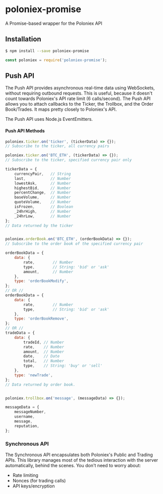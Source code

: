 # poloniex-promise
A Promise-based wrapper for the Poloniex API


Installation
------------

```sh
$ npm install --save poloniex-promise
```

```js
const poloniex = require('poloniex-promise');
```

## Push API ##

The Push API provides asynchronous real-time data using WebSockets, without requiring outbound requests. This is useful, because it doesn't count towards Poloniex's API rate limit (6 calls/second). The Push API allows you to attach callbacks to the Ticker, the Trollbox, and the Order Book/Trades. It maps pretty closely to Poloniex's API.

The Push API uses Node.js EventEmitters.

#### Push API Methods ####
```js
poloniex.ticker.on('ticker', (tickerData) => {});
// Subscribe to the ticker, all currency pairs

poloniex.ticker.on('BTC_ETH', (tickerData) => {});
// Subscribe to the ticker, specified currency pair only

tickerData = {
    currencyPair,   // String
    last,           // Number
    lowestAsk,      // Number
    highestBid,     // Number
    percentChange,  // Number
    baseVolume,     // Number
    quoteVolume,    // Number
    isFrozen,       // Boolean
    _24hrHigh,      // Number
    _24hrLow,       // Number
};
// Data returned by the ticker


poloniex.orderBook.on('BTC_ETH', (orderBookData) => {});
// Subscribe to the order book of the specified currency pair

orderBookData = {
    data: {
        rate,        // Number
        type,        // String: 'bid' or 'ask'
        amount,      // Number
    },
    type: 'orderBookModify',
};
// OR //
orderBookData = {
    data: {
        rate,        // Number
        type,        // String: 'bid' or 'ask'
    },
    type: 'orderBookRemove',
};
// OR //
tradeData = {
    data: {
        tradeId, // Number
        rate,    // Number
        amount,  // Number
        date,    // Date
        total,   // Number
        type,    // String: 'buy' or 'sell'
    },
    type: 'newTrade',
};
// Data returned by order book.


poloniex.trollbox.on('message', (messageData) => {});

messageData = {
    messageNumber,
    username,
    message,
    reputation,
};
```

### Synchronous API ###

The Synchronous API encapsulates both Poloniex's Public and Trading APIs. This library manages most of the tedious interaction with the server automatically, behind the scenes. You don't need to worry about:
* Rate limiting
* Nonces (for trading calls)
* API keys/encryption























